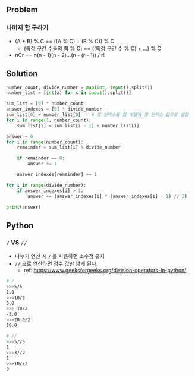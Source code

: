 ## Problem
### 나머지 합 구하기

- (A + B) % C == ((A % C) + (B % C)) % C
  - (특정 구간 수들의 합 % C) == ((특정 구간 수 % C) + ...) % C 
- nCr == n(n - 1)(n - 2)...(n - (r - 1)) / r!

## Solution
```python
number_count, divide_number = map(int, input().split())
number_list = [int(x) for x in input().split()]

sum_list = [0] * number_count
answer_indexes = [0] * divide_number
sum_list[0] = number_list[0]    # 첫 인덱스를 합 배열의 첫 인덱스 값으로 설정 
for i in range(1, number_count):
    sum_list[i] = sum_list[i - 1] + number_list[i]

answer = 0
for i in range(number_count):
    remainder = sum_list[i] % divide_number

    if remainder == 0:
        answer += 1

    answer_indexes[remainder] += 1

for i in range(divide_number):
    if answer_indexes[i] > 1:
        answer += (answer_indexes[i] * (answer_indexes[i] - 1) // 2)

print(answer)

```

## Python
### `/` VS `//`
- 나누기 연산 시 `/` 를 사용하면 소수점 유지
- `//` 으로 연산하면 정수 값만 남게 된다.
  - ref: https://www.geeksforgeeks.org/division-operators-in-python/
```bash
# /
>>>5/5
1.0
>>>10/2
5.0
>>>-10/2
-5.0
>>>20.0/2
10.0

# //
>>>5//5
1
>>>3//2
1
>>>10//3
3
```

